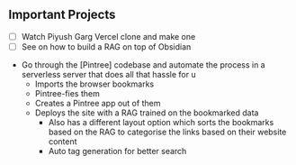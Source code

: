 ## Important Projects
- [ ] Watch Piyush Garg Vercel clone and make one
- [ ] See on how to build a RAG on top of Obsidian

- Go through the [Pintree] codebase and automate the process in a serverless server that does all that hassle for u
	- Imports the browser bookmarks
	- Pintree-fies them
	- Creates a Pintree app out of them
	- Deploys the site with a RAG trained on the bookmarked data
		- Also has a different layout option which sorts the bookmarks based on the RAG to categorise the links based on their website content
		- Auto tag generation for better search 